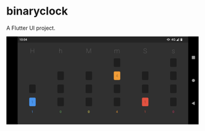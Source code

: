 # binaryclock

A Flutter UI project.

![alt text](https://github.com/virgilanddante/Binary-Clock/blob/main/Screenshot1.png)
